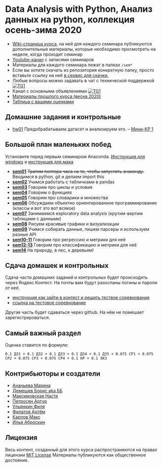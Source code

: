 # Data Analysis with Python, Анализ данных на python, коллекция осень-зима 2020

- [Wiki-страница курса,](http://wiki.cs.hse.ru/Анализ_данных_на_python,_фэн,_2020_fall) на ней для каждого семинара публикуются дополнительные материалы, которые необходимо просмотреть на неделе, когда проходит семинар
- [Youtube-канал](https://www.youtube.com/playlist?list=PLEwK9wdS5g0oKVIXZtbU3evzL4ndN2aXk) с записями семинаров
- Материалы для каждого семинара лежат в папках `/sem*`
- Если вы хотите скачать из репозитория конкретную папку, просто вставьте ссылку на неё [в сервис для скачки.](https://minhaskamal.github.io/DownGit/#/home)
- Любые вопросы можно задавать в чат с технической поддержкой [![TG1](https://img.shields.io/badge/Telegram-chat-blue)](https://t.me/ds_econ_2020) 
- Канал с основными объявлениями [![TG1](https://img.shields.io/badge/Telegram-chat-blue)](https://t.me/joinchat/AAAAAExc2DC-31ME6dQhnQ) 
- [Материалы прошлого курса (весна 2020)](https://github.com/hse-econ-data-science/eds_spring_2020)
-  [Таблица с вашими оценками](https://docs.google.com/spreadsheets/d/1LrhHvbUWnx5NADn5qlFDj3eK9irf_vbxJRYiuUmchvw/edit?usp=sharing)


## Домашние задания и контрольные

- [hw01](https://classroom.github.com/a/iAHUsz3_) Предобрабатываем датасет и анализируем его.
– [Мини-КР 1](https://official.contest.yandex.ru/contest/20469/enter/) 


## Большой план маленьких побед

Установите перед первым семинаром Anaconda. [Инструкция для windows](https://github.com/hse-econ-data-science/dap_2020_fall/blob/master/utils/install_conda_windows.pdf) и [инструкция для мака](https://github.com/hse-econ-data-science/dap_2020_fall/blob/master/utils/install_conda_mac.pdf)

- [__sem01__](./sem01) ~~Тратим полтора часа на то, чтобы запустить анаконду.~~ Вводимся в python, git и делаем import this
- [__sem02__](./sem02_pandas) Учимся работать с табличками в pandas
- [__sem03__](./sem03_for) Говорим про циклы и условия
- [__sem04__](./sem04_functions) Говорим о функциях
- [__sem05__](./sem05_dict) Говорим про словарики и множества
- [__sem06__](./sem06_class) Обсуждаем объектно ориентированное программирование (классы и вот это вот всякое)
- [__sem07__](./sem07_eda) Занимаемся exploratory data analysis (крутим-вертим таблицами с данными)
- [__sem08__](./sem08_visual) Рисуем красивые графики и визуализации
- [__sem09__](./sem09_parsers) Учимся собирать данные, пишем парсеры и используем разные API
- [__sem10-11__](./sem10_11_linearRegression) Говорим про регрессию и метрики для неё
- [__sem12-13__](./sem12_13_logisticRegression) Говорим про классификацию и метрики для неё
- [__sem14__](./sem14_treeAndForest) На природу, в лес, к деревьям!



## Сдача домашек и контрольных

Сдача части домашних заданий и контрольных будет происходить через  Яндекс.Контест. На почты вам будут разосланы логины и пароли от неё.

  - [инструкция как зайти в контест и решить тествое соревнование](https://github.com/hse-econ-data-science/dap_2020_fall/blob/master/utils/eds_test_contest.pdf)
  - [ссылка на тестовое соревнование](https://official.contest.yandex.ru/contest/17883/enter)

Другая часть будет сдаваться через github. На нём не помешает зарегистрироваться. 


## Самый важный раздел

Оценка ставится по формуле:

```
0.1 ДЗ1 + 0.1 ДЗ2 + 0.1 ДЗ3 + 0.1 ДЗ4 + 0.1 ДЗ5 + 0.075 СР1 + 0.075 СР2 + 0.075 СР3 + 0.075 СР4 + 0.1 КР + 0.1 ЭКЗ
```

## Контрибьюторы и создатели

* [Ананьева Марина](https://github.com/anamarina)
* [Демешев Борис aka ББ](https://github.com/bdemeshev)
* [Максимовская Настя](https://github.com/AnastasiyaMax)
* [Петросян Артур](https://github.com/pet67)
* [Ульянкин Филя](https://github.com/FUlyankin)
* [Филатов Артём](https://github.com/FilatovArtm)
* [Карпов Макс](https://github.com/karpovmax)
* [Илья Аброскин](https://github.com/ilyaaaaaaaa)


## Лицензия

Весь контент, созданный для этого курса распространяются на правах лицензии [MIT License](https://github.com/hse-econ-data-science/dap_2020_fall/blob/master/LICENSE) Материалы публикуются как общественное достояние.
